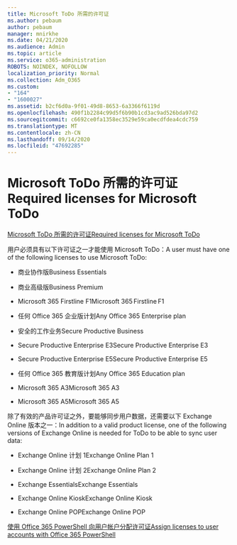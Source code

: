 ```yaml
---
title: Microsoft ToDo 所需的许可证
ms.author: pebaum
author: pebaum
manager: mnirkhe
ms.date: 04/21/2020
ms.audience: Admin
ms.topic: article
ms.service: o365-administration
ROBOTS: NOINDEX, NOFOLLOW
localization_priority: Normal
ms.collection: Adm_O365
ms.custom:
- "164"
- "1600027"
ms.assetid: b2cf6d0a-9f01-49d8-8653-6a3366f6119d
ms.openlocfilehash: 490f1b2284c99d5f6b90b1cd3ac9ad526bda97d2
ms.sourcegitcommit: c6692ce0fa1358ec3529e59ca0ecdfdea4cdc759
ms.translationtype: MT
ms.contentlocale: zh-CN
ms.lasthandoff: 09/14/2020
ms.locfileid: "47692285"
---
```

# <a name="required-licenses-for-microsoft-todo"></a><span data-ttu-id="e038b-102">Microsoft ToDo 所需的许可证</span><span class="sxs-lookup"><span data-stu-id="e038b-102">Required licenses for Microsoft ToDo</span></span>

[<span data-ttu-id="e038b-103">Microsoft ToDo 所需的许可证</span><span class="sxs-lookup"><span data-stu-id="e038b-103">Required licenses for Microsoft ToDo</span></span>](https://support.office.com/article/381e9d1b-c500-49b5-973e-890fd86528d7.aspx)
  
<span data-ttu-id="e038b-104">用户必须具有以下许可证之一才能使用 Microsoft ToDo：</span><span class="sxs-lookup"><span data-stu-id="e038b-104">A user must have one of the following licenses to use Microsoft ToDo:</span></span>
  
- <span data-ttu-id="e038b-105">商业协作版</span><span class="sxs-lookup"><span data-stu-id="e038b-105">Business Essentials</span></span>

- <span data-ttu-id="e038b-106">商业高级版</span><span class="sxs-lookup"><span data-stu-id="e038b-106">Business Premium</span></span>

- <span data-ttu-id="e038b-107">Microsoft 365 Firstline F1</span><span class="sxs-lookup"><span data-stu-id="e038b-107">Microsoft 365 Firstline F1</span></span>

- <span data-ttu-id="e038b-108">任何 Office 365 企业版计划</span><span class="sxs-lookup"><span data-stu-id="e038b-108">Any Office 365 Enterprise plan</span></span>

- <span data-ttu-id="e038b-109">安全的工作业务</span><span class="sxs-lookup"><span data-stu-id="e038b-109">Secure Productive Business</span></span>

- <span data-ttu-id="e038b-110">Secure Productive Enterprise E3</span><span class="sxs-lookup"><span data-stu-id="e038b-110">Secure Productive Enterprise E3</span></span>

- <span data-ttu-id="e038b-111">Secure Productive Enterprise E5</span><span class="sxs-lookup"><span data-stu-id="e038b-111">Secure Productive Enterprise E5</span></span>

- <span data-ttu-id="e038b-112">任何 Office 365 教育版计划</span><span class="sxs-lookup"><span data-stu-id="e038b-112">Any Office 365 Education plan</span></span>

- <span data-ttu-id="e038b-113">Microsoft 365 A3</span><span class="sxs-lookup"><span data-stu-id="e038b-113">Microsoft 365 A3</span></span>

- <span data-ttu-id="e038b-114">Microsoft 365 A5</span><span class="sxs-lookup"><span data-stu-id="e038b-114">Microsoft 365 A5</span></span>

<span data-ttu-id="e038b-115">除了有效的产品许可证之外，要能够同步用户数据，还需要以下 Exchange Online 版本之一：</span><span class="sxs-lookup"><span data-stu-id="e038b-115">In addition to a valid product license, one of the following versions of Exchange Online is needed for ToDo to be able to sync user data:</span></span>
  
- <span data-ttu-id="e038b-116">Exchange Online 计划 1</span><span class="sxs-lookup"><span data-stu-id="e038b-116">Exchange Online Plan 1</span></span>

- <span data-ttu-id="e038b-117">Exchange Online 计划 2</span><span class="sxs-lookup"><span data-stu-id="e038b-117">Exchange Online Plan 2</span></span>

- <span data-ttu-id="e038b-118">Exchange Essentials</span><span class="sxs-lookup"><span data-stu-id="e038b-118">Exchange Essentials</span></span>

- <span data-ttu-id="e038b-119">Exchange Online Kiosk</span><span class="sxs-lookup"><span data-stu-id="e038b-119">Exchange Online Kiosk</span></span>

- <span data-ttu-id="e038b-120">Exchange Online POP</span><span class="sxs-lookup"><span data-stu-id="e038b-120">Exchange Online POP</span></span>

[<span data-ttu-id="e038b-121">使用 Office 365 PowerShell 向用户帐户分配许可证</span><span class="sxs-lookup"><span data-stu-id="e038b-121">Assign licenses to user accounts with Office 365 PowerShell</span></span>](https://docs.microsoft.com/office365/enterprise/powershell/assign-licenses-to-user-accounts-with-office-365-powershell )
  
